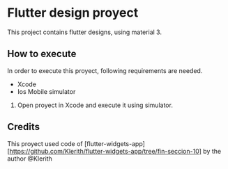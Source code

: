 # Flutter design proyect
This project contains flutter designs, using material 3.

## How to execute
In order to execute this proyect, following requirements are needed.
- Xcode
- Ios Mobile simulator

1. Open proyect in Xcode and execute it using simulator.

## Credits 

This proyect used code of [flutter-widgets-app][https://github.com/Klerith/flutter-widgets-app/tree/fin-seccion-10] by the author @Klerith
